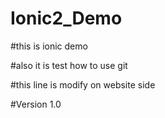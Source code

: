 # Ionic2_Demo

#this is ionic demo

#also it is test how to use git

#this line is modify on website side

#Version 1.0
